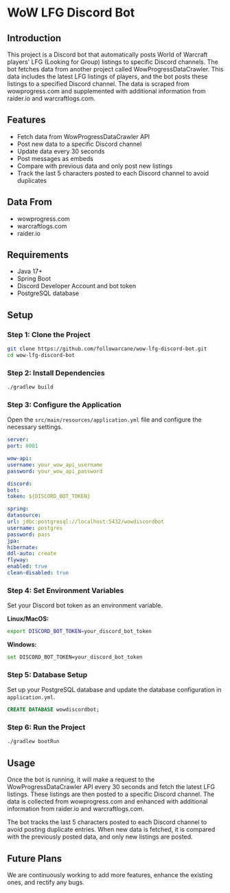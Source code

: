 # WoW LFG Discord Bot

## Introduction

This project is a Discord bot that automatically posts World of Warcraft players' LFG (Looking for Group) listings to specific Discord channels. The bot fetches data from another project called WowProgressDataCrawler. This data includes the latest LFG listings of players, and the bot posts these listings to a specified Discord channel. The data is scraped from wowprogress.com and supplemented with additional information from raider.io and warcraftlogs.com.

## Features

- Fetch data from WowProgressDataCrawler API
- Post new data to a specific Discord channel
- Update data every 30 seconds
- Post messages as embeds
- Compare with previous data and only post new listings
- Track the last 5 characters posted to each Discord channel to avoid duplicates

## Data From

- wowprogress.com
- warcraftlogs.com
- raider.io

## Requirements

- Java 17+
- Spring Boot
- Discord Developer Account and bot token
- PostgreSQL database

## Setup

### Step 1: Clone the Project

```bash
git clone https://github.com/followarcane/wow-lfg-discord-bot.git
cd wow-lfg-discord-bot
```

### Step 2: Install Dependencies

```bash
./gradlew build
```

### Step 3: Configure the Application

Open the `src/main/resources/application.yml` file and configure the necessary settings.

```yaml
server:
port: 8081

wow-api:
username: your_wow_api_username
password: your_wow_api_password

discord:
bot:
token: ${DISCORD_BOT_TOKEN}

spring:
datasource:
url: jdbc:postgresql://localhost:5432/wowdiscordbot
username: postgres
password: pass
jpa:
hibernate:
ddl-auto: create
flyway:
enabled: true
clean-disabled: true
```

### Step 4: Set Environment Variables

Set your Discord bot token as an environment variable.

**Linux/MacOS:**

```bash
export DISCORD_BOT_TOKEN=your_discord_bot_token
```

**Windows:**

```bash
set DISCORD_BOT_TOKEN=your_discord_bot_token
```

### Step 5: Database Setup

Set up your PostgreSQL database and update the database configuration in `application.yml`.

```sql
CREATE DATABASE wowdiscordbot;
```

### Step 6: Run the Project

```bash
./gradlew bootRun
```

## Usage

Once the bot is running, it will make a request to the WowProgressDataCrawler API every 30 seconds and fetch the latest LFG listings. These listings are then posted to a specific Discord channel. The data is collected from wowprogress.com and enhanced with additional information from raider.io and warcraftlogs.com.

The bot tracks the last 5 characters posted to each Discord channel to avoid posting duplicate entries. When new data is fetched, it is compared with the previously posted data, and only new listings are posted.

## Future Plans

We are continuously working to add more features, enhance the existing ones, and rectify any bugs.